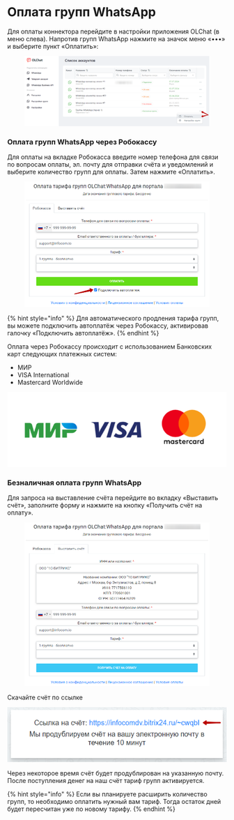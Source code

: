 # Оплата групп WhatsApp

Для оплаты коннектора перейдите в настройки приложения OLChat (в меню слева). Напротив групп WhatsApp нажмите на значок меню «•••» и выберите пункт «Оплатить»:

<figure><img src="../.gitbook/assets/image (1) (1) (1) (1) (1) (1) (1) (1) (1).png" alt=""><figcaption></figcaption></figure>

### Оплата групп WhatsApp через Робокассу

Для оплаты на вкладке Робокасса введите номер телефона для связи по вопросам оплаты, эл. почту для отправки счёта и уведомлений и выберите количество групп для оплаты. Затем нажмите «Оплатить».

<figure><img src="../.gitbook/assets/image (928).png" alt=""><figcaption></figcaption></figure>

{% hint style="info" %}
Для автоматического продления тарифа групп, вы можете подключить автоплатёж через Робокассу, активировав галочку «Подключить автоплатёж».
{% endhint %}

Оплата через Робокассу происходит с использованием Банковских карт следующих платежных систем:

* МИР
* VISA International
* Mastercard Worldwide

![](<../.gitbook/assets/image (855).png>)

### Безналичная оплата групп WhatsApp

Для запроса на выставление счёта перейдите во вкладку «Выставить счёт», заполните форму и нажмите на кнопку «Получить счёт на оплату».

<figure><img src="../.gitbook/assets/image (929).png" alt=""><figcaption></figcaption></figure>

Скачайте счёт по ссылке

![](<../.gitbook/assets/image (256).png>)

Через некоторое время счёт будет продублирован на указанную почту. После поступления денег на наш счёт тариф групп активируется.

{% hint style="info" %}
Если вы планируете расширить количество групп, то необходимо оплатить нужный вам тариф. Тогда остаток дней будет пересчитан уже по новому тарифу.
{% endhint %}
